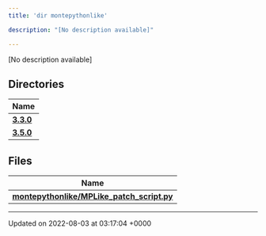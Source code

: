 ```yaml
---
title: 'dir montepythonlike'

description: "[No description available]"

---
```







[No description available]

## Directories

| Name           |
| -------------- |
| **[3.3.0](/documentation/code/colliderbit_development/files/dir_faa0f9f1a910b4e4bd430b9be8a31539/#dir-3.3.0)**  |
| **[3.5.0](/documentation/code/colliderbit_development/files/dir_677ded5cbb6afdddfdcfe2e08d019e9b/#dir-3.5.0)**  |

## Files

| Name           |
| -------------- |
| **[montepythonlike/MPLike_patch_script.py](/documentation/code/colliderbit_development/files/mplike__patch__script_8py/#file-mplike-patch-script.py)**  |






-------------------------------

Updated on 2022-08-03 at 03:17:04 +0000
